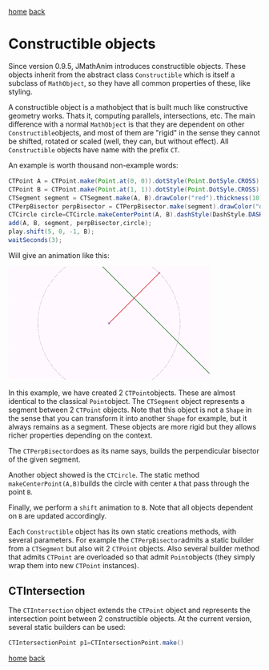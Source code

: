 [home](https://davidgutierrezrubio.github.io/jmathanim/) [back](../index.html)

# Constructible objects
Since version 0.9.5, JMathAnim introduces constructible objects. These objects inherit from the abstract class `Constructible` which is itself a subclass of `MathObject`, so they have all common properties of these, like styling.

A constructible object is a mathobject that is built much like constructive geometry works. Thats it, computing parallels, intersections, etc. The main difference with a normal `MathObject` is that they are dependent on other `Constructible`objects, and most of them are "rigid" in the sense they cannot be shifted, rotated or scaled (well, they can, but without effect). All `Constructible` objects have name with the prefix `CT`.

An example is worth thousand non-example words:

```java
CTPoint A = CTPoint.make(Point.at(0, 0)).dotStyle(Point.DotSyle.CROSS).drawColor("blue");
CTPoint B = CTPoint.make(Point.at(1, 1)).dotStyle(Point.DotSyle.CROSS).drawColor("blue");;
CTSegment segment = CTSegment.make(A, B).drawColor("red").thickness(10);
CTPerpBisector perpBisector = CTPerpBisector.make(segment).drawColor("darkgreen").thickness(10);
CTCircle circle=CTCircle.makeCenterPoint(A, B).dashStyle(DashStyle.DASHED).drawColor("gray");
add(A, B, segment, perpBisector,circle);
play.shift(5, 0, -1, B);
waitSeconds(3);
```

Will give an animation like this:

<img src="../06a_DealingWithPaths/01_basicExample.gif" alt="01_basicExample" style="zoom:67%;" />

In this example, we have created 2 `CTPoint`objects. These are almost identical to the classical `Point`object. The `CTSegment` object represents a segment between 2 `CTPoint` objects. Note that this object is not a `Shape` in the sense that you can transform it into another `Shape` for example, but it always remains as a segment. These objects are more rigid but they allows richer properties depending on the context.

The `CTPerpBisector`does as its name says, builds the perpendicular bisector of the given segment.

Another object showed is the `CTCircle`. The static method `makeCenterPoint(A,B)`builds the circle with center `A` that pass through the point `B`.

Finally, we perform a `shift` animation to `B`. Note that all objects dependent on `B` are updated accordingly.

Each `Constructible` object has its own static creations methods, with several parameters. For example the `CTPerpBisector`admits a static builder from a `CTSegment` but also wit 2 `CTPoint` objects. Also several builder method that admits `CTPoint` are overloaded so that admit `Point`objects (they simply wrap them into new `CTPoint` instances).

## CTIntersection

The `CTIntersection` object extends the `CTPoint` object and represents the intersection point between 2 constructible objects. At the current version, several static builders can be used:

```java
CTIntersectionPoint p1=CTIntersectionPoint.make()
```



[home](https://davidgutierrezrubio.github.io/jmathanim/) [back](../index.html)

